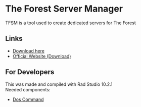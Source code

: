 # The Forest Server Manager
TFSM is a tool used to create dedicated servers for The Forest

<h2>Links</h2>
<ul>
  <li><a href="https://github.com/Inforcer25/The-Forest-Server-Manager/releases">Download here</a></li>
  <li><a href="https://inforcer25.co.za/">Official Website (Download)</a></li>
</ul>

<h2>For Developers</h2>
This was made and compiled with Rad Studio 10.2.1
<br/>
Needed components:
<ul>
  <li><a href="https://github.com/TurboPack-Tokyo/DOSCommand">Dos Command</a></li>
</ul>
